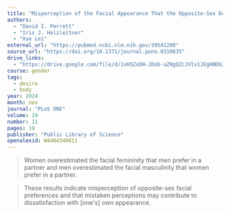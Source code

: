 ```yaml
---
title: "Misperception of the Facial Appearance That the Opposite-Sex Desires"
authors:
  - "David I. Perrett"
  - "Iris J. Holzleitner"
  - "Xue Lei"
external_url: "https://pubmed.ncbi.nlm.nih.gov/39541280"
source_url: "https://doi.org/10.1371/journal.pone.0310835"
drive_links:
  - "https://drive.google.com/file/d/1vH5ZxDH-JDob-aZNgQZcJVlv1JEgHNDU/view?usp=drivesdk"
course: gender
tags:
  - desire
  - body
year: 2024
month: nov
journal: "PLoS ONE"
volume: 19
number: 11
pages: 19
publisher: "Public Library of Science"
openalexid: W4404349611
---
```


> Women overestimated the facial femininity that men prefer in a partner and men overestimated the facial masculinity that women prefer in a partner.

> These results indicate misperception of opposite-sex facial preferences and that mistaken perceptions may contribute to dissatisfaction with [one's] own appearance.
